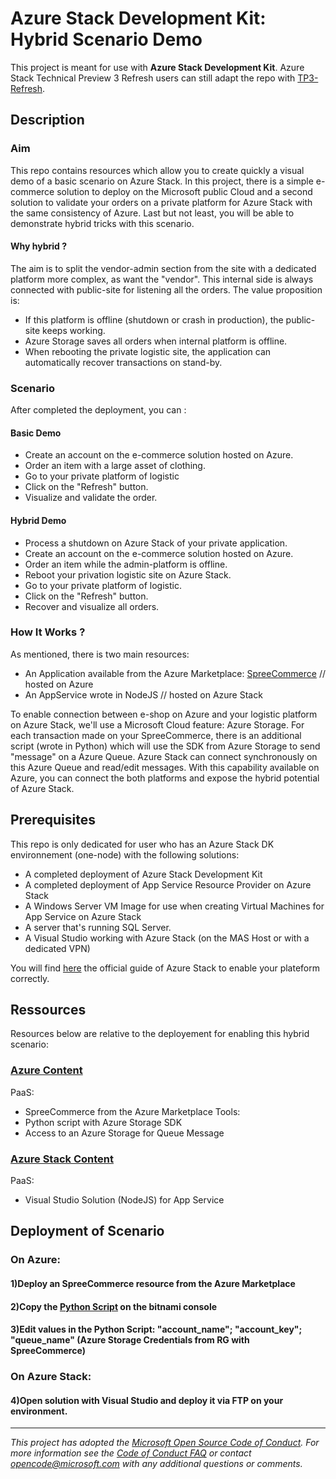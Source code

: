 # Azure Stack Development Kit: Hybrid Scenario Demo

This project is meant for use with **Azure Stack Development Kit**. Azure Stack Technical Preview 3 Refresh users can still adapt the repo with [TP3-Refresh](https://github.com/Azure/AzureStack-Tools/tree/TP3-Refresh).

## Description

### Aim

This repo contains resources which allow you to create quickly a visual demo of a basic scenario on Azure Stack.
In this project, there is a simple e-commerce solution to deploy on the Microsoft public Cloud and a second solution to validate your orders on a private platform for Azure Stack with the same consistency of Azure.
Last but not least, you will be able to demonstrate hybrid tricks with this scenario. 

#### Why hybrid ?

The aim is to split the vendor-admin section from the site with a dedicated platform more complex, as want the "vendor".
This internal side is always connected with public-site for listening all the orders.
The value proposition is:
- If this platform is offline (shutdown or crash in production), the public-site keeps working.
- Azure Storage saves all orders when internal platform is offline.
- When rebooting the private logistic site, the application can automatically recover transactions on stand-by.

### Scenario

After completed the deployment, you can :

#### Basic Demo

- Create an account on the e-commerce solution hosted on Azure.
- Order an item with a large asset of clothing.
- Go to your private platform of logistic
- Click on the "Refresh" button.
- Visualize and validate the order.

#### Hybrid Demo

- Process a shutdown on Azure Stack of your private application.
- Create an account on the e-commerce solution hosted on Azure.
- Order an item while the admin-platform is offline.
- Reboot your privation logistic site on Azure Stack.
- Go to your private platform of logistic.
- Click on the "Refresh" button.
- Recover and visualize all orders.

### How It Works ?

As mentioned, there is two main resources:
- An Application available from the Azure Marketplace: [SpreeCommerce](https://azuremarketplace.microsoft.com/en-us/marketplace/apps/bitnami.spree) // hosted on Azure
- An AppService wrote in NodeJS // hosted on Azure Stack

To enable connection between e-shop on Azure and your logistic platform on Azure Stack, we'll use a Microsoft Cloud feature: Azure Storage.
For each transaction made on your SpreeCommerce, there is an additional script (wrote in Python) which will use the SDK from Azure Storage to send "message" on a Azure Queue.
Azure Stack can connect synchronously on this Azure Queue and read/edit messages.
With this capability available on Azure, you can connect the both platforms and expose the hybrid potential of Azure Stack.

## Prerequisites

This repo is only dedicated for user who has an Azure Stack DK environnement (one-node) with the following solutions:

- A completed deployment of Azure Stack Development Kit
- A completed deployment of App Service Resource Provider on Azure Stack  
- A Windows Server VM Image for use when creating Virtual Machines for App Service on Azure Stack
- A server that's running SQL Server.
- A Visual Studio working with Azure Stack (on the MAS Host or with a dedicated VPN) 

You will find [here](https://docs.microsoft.com/en-us/azure/azure-stack/) the official guide of Azure Stack to enable your plateform correctly.

## Ressources

Resources below are relative to the deployement for enabling this hybrid scenario:

### [Azure Content]()
PaaS:
- SpreeCommerce from the Azure Marketplace
Tools:
- Python script with Azure Storage SDK
- Access to an Azure Storage for Queue Message

### [Azure Stack Content]()
PaaS: 
- Visual Studio Solution (NodeJS) for App Service

## Deployment of Scenario

### On Azure:

#### 1)Deploy an SpreeCommerce resource from the Azure Marketplace
#### 2)Copy the [Python Script](Python) on the bitnami console
#### 3)Edit values in the Python Script: "account_name"; "account_key"; "queue_name" (Azure Storage Credentials from RG with SpreeCommerce)

### On Azure Stack:

#### 4)Open solution with Visual Studio and deploy it via FTP on your environment.

---
_This project has adopted the [Microsoft Open Source Code of Conduct](https://opensource.microsoft.com/codeofconduct/). For more information see the [Code of Conduct FAQ](https://opensource.microsoft.com/codeofconduct/faq/) or contact [opencode@microsoft.com](mailto:opencode@microsoft.com) with any additional questions or comments._

